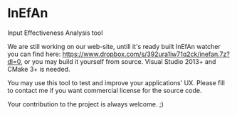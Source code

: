 # InEfAn
Input Effectiveness Analysis tool

We are still working on our web-site, untill it's ready built InEfAn watcher you can find here: https://www.dropbox.com/s/392ura1iw71q2ck/inefan.7z?dl=0, or you may build it yourself from source. Visual Studio 2013+ and CMake 3+ is needed.

You may use this tool to test and improve your applications' UX. Please fill to contact me if you want commercial license for the source code.

Your contribution to the project is always welcome. ;)